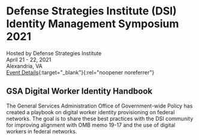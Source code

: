 # Defense Strategies Institute (DSI) Identity Management Symposium 2021
Hosted by Defense Strategies Institute <br>
April 21 - 22, 2021 <br>
Alexandria, VA <br> 
[Event Details](https://identitymanagement.dsigroup.org){:target="_blank"}{:rel="noopener noreferrer"}

## GSA Digital Worker Identity Handbook
The General Services Administration Office of Government-wide Policy has created a playbook on digital worker identity provisioning on federal networks. The goal is to share these best practices with the DSI community for improving alignment with OMB memo 19-17 and the use of digital workers in federal networks.
